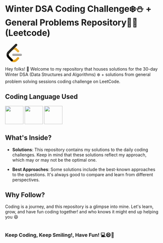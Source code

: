 # Winter  DSA Coding Challenge❄️⛄ + General Problems Repository🧑‍💻 (Leetcode)
<svg xmlns="http://www.w3.org/2000/svg" enable-background="new 0 0 24 24" viewBox="0 0 24 24" id="leetcode" width="60" height="60"><path fill="#B3B1B0" d="M22,14.355c0-0.742-0.564-1.345-1.26-1.345H10.676c-0.696,0-1.26,0.604-1.26,1.345c0,0.742,0.564,1.346,1.26,1.346H20.74C21.436,15.701,22,15.098,22,14.355L22,14.355z"></path><path fill="#9C9A99" d="M22,14.355H9.416l0,0c0,0.742,0.564,1.346,1.26,1.346H20.74C21.436,15.701,22,15.098,22,14.355L22,14.355L22,14.355z"></path><path fill="#C98F1B" d="M4.781,14.355H4.735c0.015,0.736,0.315,1.474,0.897,2.068c1.309,1.336,2.639,2.65,3.96,3.974l0.204,0.198c0.469,0.303,0.473,1.25,0.182,1.671c-0.31,0.449-0.71,0.729-1.271,0.729c-0.02,0-0.041,0-0.062-0.001c-0.2-0.007-0.364-0.087-0.53-0.181c-0.035-0.02-0.07-0.04-0.104-0.062C8.963,23.593,10.221,24,11.599,24c1.484,0,2.83-0.511,3.804-1.494l2.589-2.637c0.51-0.514,0.492-1.365-0.039-1.9c-0.272-0.275-0.627-0.413-0.978-0.413c-0.332,0-0.659,0.124-0.906,0.374l-2.676,2.607c-0.462,0.467-1.102,0.662-1.808,0.662c-0.706,0-1.346-0.195-1.81-0.662l-4.297-4.363C5.024,15.716,4.79,15.052,4.781,14.355L4.781,14.355z"></path><path fill="#060605" d="M4.735,14.355H1.918c0.006,1.485,0.595,2.945,1.739,4.101c1.324,1.336,2.657,2.663,3.984,3.996c0.113,0.114,0.236,0.215,0.37,0.3c0.034,0.021,0.068,0.042,0.104,0.062c0.166,0.094,0.33,0.174,0.53,0.181c0.021,0.001,0.041,0.001,0.062,0.001c0.561,0,0.961-0.28,1.271-0.729c0.291-0.421,0.286-1.368-0.182-1.671l-0.204-0.198c-1.321-1.324-2.652-2.638-3.96-3.974C5.05,15.83,4.75,15.091,4.735,14.355L4.735,14.355z"></path><path fill="#E7A41F" d="M3.483,18.187l4.312,4.361C8.767,23.527,10.113,24,11.599,24c1.484,0,2.83-0.511,3.804-1.494l2.589-2.637c0.51-0.514,0.492-1.365-0.039-1.9c-0.53-0.535-1.375-0.553-1.884-0.039l-2.676,2.607c-0.462,0.467-1.102,0.662-1.808,0.662c-0.706,0-1.346-0.195-1.81-0.662l-4.297-4.363c-0.463-0.468-0.697-1.15-0.697-1.863c0-0.713,0.234-1.357,0.697-1.824l4.285-4.38c0.464-0.468,1.116-0.645,1.822-0.645c0.707,0,1.347,0.195,1.808,0.662l2.676,2.606c0.51,0.515,1.354,0.497,1.885-0.038c0.531-0.536,0.549-1.386,0.039-1.901l-2.589-2.635c-0.648-0.646-1.471-1.116-2.392-1.33l-0.033-0.006l2.447-2.504c0.512-0.514,0.494-1.366-0.037-1.901c-0.53-0.535-1.376-0.553-1.887-0.038L3.483,10.476C2.509,11.458,2,12.814,2,14.312S2.509,17.206,3.483,18.187L3.483,18.187z"></path><path fill="#070706" d="M8.115,22.814c-0.176-0.097-0.332-0.219-0.474-0.361c-1.327-1.333-2.66-2.66-3.984-3.996c-1.988-2.009-2.302-4.936-0.785-7.32c0.234-0.37,0.529-0.694,0.839-1.004c3.208-3.214,6.415-6.43,9.623-9.644c0.625-0.626,1.497-0.652,2.079-0.066c0.559,0.562,0.527,1.455-0.077,2.065c-0.77,0.776-1.54,1.55-2.31,2.325c-0.041,0.122-0.14,0.2-0.226,0.287c-0.863,0.877-1.751,1.73-2.6,2.619c-0.111,0.115-0.262,0.186-0.372,0.305c-1.423,1.423-2.862,2.83-4.265,4.272c-1.136,1.167-1.096,2.938,0.068,4.128c1.309,1.336,2.639,2.65,3.96,3.974l0.204,0.198c0.469,0.303,0.473,1.25,0.182,1.671c-0.321,0.466-0.739,0.75-1.333,0.728C8.445,22.987,8.281,22.907,8.115,22.814L8.115,22.814z"></path><path fill="#EAB03C" d="M13.021,4.826c-0.044,0.115-0.138,0.19-0.221,0.273c-0.863,0.877-1.751,1.73-2.6,2.619c-0.111,0.115-0.262,0.186-0.372,0.305c-1.423,1.423-2.862,2.83-4.265,4.272c-0.58,0.596-0.853,1.349-0.827,2.102h0.046C4.781,14.368,4.78,14.339,4.78,14.31c0-0.713,0.234-1.357,0.697-1.824l4.285-4.38c0.464-0.468,1.116-0.645,1.822-0.645c0.707,0,1.347,0.195,1.808,0.662l2.676,2.606c0.248,0.251,0.576,0.375,0.908,0.375c0.35,0,0.705-0.138,0.977-0.413c0.531-0.536,0.549-1.386,0.039-1.901l-2.589-2.635C14.757,5.51,13.938,5.041,13.021,4.826L13.021,4.826z M14.4,0c-0.194,0.001-0.386,0.045-0.562,0.132C14.021,0.049,14.212,0.005,14.4,0L14.4,0z"></path><path fill="#272726" d="M14.432,0c-0.01,0-0.021,0-0.031,0c-0.189,0.004-0.379,0.049-0.562,0.132c-0.178,0.081-0.349,0.2-0.504,0.356c-3.208,3.214-6.416,6.43-9.623,9.644c-0.31,0.31-0.604,0.634-0.839,1.004c-0.652,1.025-0.966,2.151-0.954,3.262h2.818c-0.026-0.753,0.248-1.506,0.827-2.102c1.402-1.442,2.842-2.849,4.265-4.272c0.111-0.119,0.261-0.189,0.372-0.305c0.849-0.889,1.737-1.742,2.6-2.619c0.083-0.084,0.177-0.159,0.221-0.273c0.002-0.005,0.003-0.009,0.005-0.014c0.77-0.775,1.54-1.549,2.31-2.325c0.604-0.61,0.637-1.503,0.077-2.065C15.133,0.14,14.786,0,14.432,0L14.432,0z"></path></svg>

Hey folks! 👋 Welcome to my repository that houses solutions for the 30-day Winter DSA (Data Structures and Algorithms) ❄️ + solutions from general problem solving sessions coding challenge on LeetCode.
## Coding Language Used 
<p align="left">
<img src="https://cdn.jsdelivr.net/gh/devicons/devicon@latest/icons/c/c-original.svg" width="60" height="60"/>
<img src="https://commons.wikimedia.org/wiki/File:LeetCode_logo_black.png" width="60" height="60"/>
<img src="https://cdn.jsdelivr.net/gh/devicons/devicon/icons/cplusplus/cplusplus-original.svg" width="60" height="60"/>
</p>
          

## What's Inside?

- **Solutions**: This repository contains my solutions to the daily coding challenges. Keep in mind that these solutions reflect my approach, which may or may not be the optimal one.

- **Best Approaches**: Some solutions include the best-known approaches to the questions. It's always good to compare and learn from different perspectives.


          

<!-- 
- **Excel Sheets**: Look out for the Excel sheets! I'll be sharing 30-day roadmap tailored for both beginners and advanced coders . -->

## Why Follow?

Coding is a journey,  and this repository is a glimpse into mine. Let's learn, grow, and have fun coding together! and who knows it might end up helping you 😄

#
### **Keep Coding, Keep Smiling!, Have Fun!** 💻😄🚀



